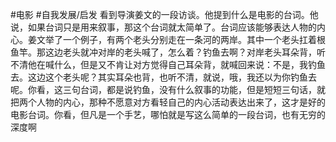 #电影 #自我发展/启发
看到导演姜文的一段访谈。他提到什么是电影的台词。他说，如果台词只是用来叙事，那这个台词就太简单了。台词应该能够表达人物的内心。姜文举了一个例子，有两个老头分别走在一条河的两岸。其中一个老头扛着根鱼竿。那这边老头就冲对岸的老头喊了，怎么着？钓鱼去啊？对岸老头耳朵背，听不清他在喊什么，但是又不肯让对方觉得自己耳朵背，就喊回来说：不是，我钓鱼去。这边这个老头呢？其实耳朵也背，也听不清，就说，哦，我还以为你钓鱼去呢。你看，这三句台词，都是说钓鱼，没有什么叙事的功能，但是短短三句话，就把两个人物的内心，那种不愿意对方看轻自己的内心活动表达出来了，这才是好的电影台词。你看，但凡是一个手艺，哪怕就是写这么简单的一段台词，也有无穷的深度啊
